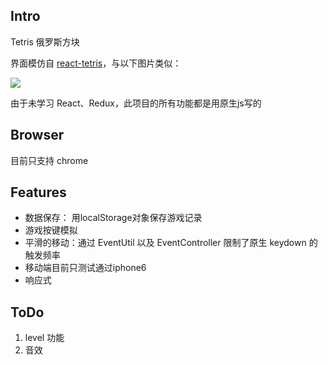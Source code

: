## Intro
Tetris 俄罗斯方块

界面模仿自 [react-tetris](https://github.com/chvin/react-tetris)，与以下图片类似：

<img src="https://camo.githubusercontent.com/8980082e6edae22933d63d58e02af96e7056fb89/68747470733a2f2f696d672e616c6963646e2e636f6d2f7470732f544231416737434e5858585858616f5858585858585858585858582d3332302d3438332e676966">

由于未学习 React、Redux，此项目的所有功能都是用原生js写的

## Browser
目前只支持 chrome

## Features
- 数据保存： 用localStorage对象保存游戏记录
- 游戏按键模拟
- 平滑的移动：通过 EventUtil 以及 EventController 限制了原生 keydown 的触发频率
- 移动端目前只测试通过iphone6
- 响应式

## ToDo

1. level 功能
2. 音效